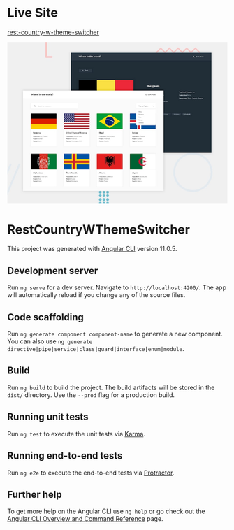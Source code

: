 # Live Site

[rest-country-w-theme-switcher](https://jesusatao96.github.io/frontend-mentor-challenges/rest-countries-api-with-color-theme-switcher/#/)

<img src="https://raw.githubusercontent.com/JesusAtao96/JesusAtao96.github.io/master/frontend-mentor-challenges/rest-countries-api-with-color-theme-switcher/design/desktop-preview.jpg" alt="Theme Switcher Image">

# RestCountryWThemeSwitcher

This project was generated with [Angular CLI](https://github.com/angular/angular-cli) version 11.0.5.

## Development server

Run `ng serve` for a dev server. Navigate to `http://localhost:4200/`. The app will automatically reload if you change any of the source files.

## Code scaffolding

Run `ng generate component component-name` to generate a new component. You can also use `ng generate directive|pipe|service|class|guard|interface|enum|module`.

## Build

Run `ng build` to build the project. The build artifacts will be stored in the `dist/` directory. Use the `--prod` flag for a production build.

## Running unit tests

Run `ng test` to execute the unit tests via [Karma](https://karma-runner.github.io).

## Running end-to-end tests

Run `ng e2e` to execute the end-to-end tests via [Protractor](http://www.protractortest.org/).

## Further help

To get more help on the Angular CLI use `ng help` or go check out the [Angular CLI Overview and Command Reference](https://angular.io/cli) page.
